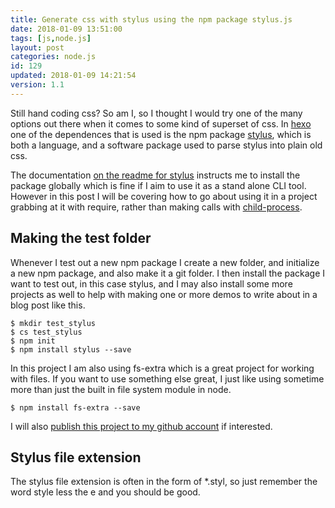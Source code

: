 ```yaml
---
title: Generate css with stylus using the npm package stylus.js
date: 2018-01-09 13:51:00
tags: [js,node.js]
layout: post
categories: node.js
id: 129
updated: 2018-01-09 14:21:54
version: 1.1
---
```


Still hand coding css? So am I, so I thought I would try one of the many options out there when it comes to some kind of superset of css. In [hexo](https://hexo.io/) one of the dependences that is used is the npm package [stylus](https://www.npmjs.com/package/stylus), which is both a language, and a software package used to parse stylus into plain old css. 

<!-- more -->

The documentation [on the readme for stylus](https://github.com/stylus/stylus/blob/dev/Readme.md) instructs me to install the package globally which is fine if I aim to use it as a stand alone CLI tool. However in this post I will be covering how to go about using it in a project grabbing at it with require, rather than making calls with [child-process](https://nodejs.org/api/child_process.html).

## Making the test folder

Whenever I test out a new npm package I create a new folder, and initialize a new npm package, and also make it a git folder. I then install the package I want to test out, in this case stylus, and I may also install some more projects as well to help with making one or more demos to write about in a blog post like this.

```
$ mkdir test_stylus
$ cs test_stylus
$ npm init
$ npm install stylus --save
```

In this project I am also using fs-extra which is a great project for working with files. If you want to use something else great, I just like using sometime more than just the built in file system module in node.

```
$ npm install fs-extra --save
```

I will also [publish this project to my github account](https://github.com/dustinpfister/test_stylus) if interested.

## Stylus file extension

The stylus file extension is often in the form of \*.styl, so just remember the word style less the e and you should be good.